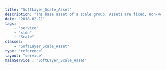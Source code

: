 ```yaml
---
title: "SoftLayer_Scale_Asset"
description: "The base asset of a scale group. Assets are fixed, non-volatile units of a scale group. They are pinned to the group and will not be automatically added or removed. Their primary purpose is to provide information for the policies to use to determine when to scale members. "
date: "2018-02-12"
tags:
    - "service"
    - "sldn"
    - "Scale"
classes:
    - "SoftLayer_Scale_Asset"
type: "reference"
layout: "service"
mainService : "SoftLayer_Scale_Asset"
---
```

